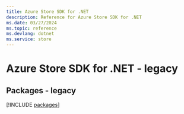 ```yaml
---
title: Azure Store SDK for .NET
description: Reference for Azure Store SDK for .NET
ms.date: 03/27/2024
ms.topic: reference
ms.devlang: dotnet
ms.service: store
---
```

# Azure Store SDK for .NET - legacy
## Packages - legacy
[!INCLUDE [packages](store-index.md)]